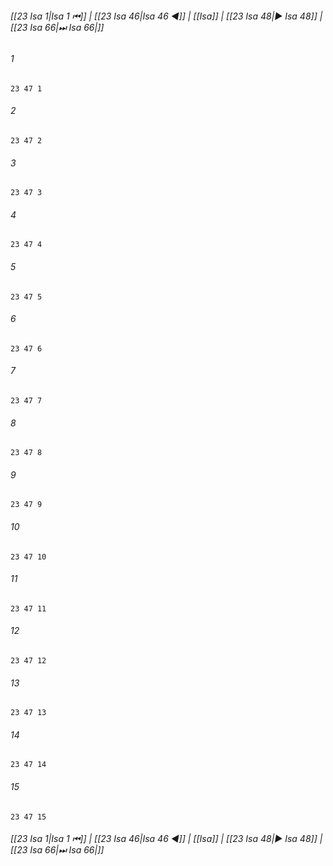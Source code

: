 
###### [[23 Isa 1|Isa 1 ⏮]] | [[23 Isa 46|Isa 46 ◀]] | [[Isa]] | [[23 Isa 48|▶ Isa 48]] | [[23 Isa 66|⏭ Isa 66|]]

###### 1
``` verse
23 47 1 
```
###### 2
``` verse
23 47 2 
```
###### 3
``` verse
23 47 3 
```
###### 4
``` verse
23 47 4 
```
###### 5
``` verse
23 47 5 
```
###### 6
``` verse
23 47 6 
```
###### 7
``` verse
23 47 7 
```
###### 8
``` verse
23 47 8 
```
###### 9
``` verse
23 47 9 
```
###### 10
``` verse
23 47 10 
```
###### 11
``` verse
23 47 11 
```
###### 12
``` verse
23 47 12 
```
###### 13
``` verse
23 47 13 
```
###### 14
``` verse
23 47 14 
```
###### 15
``` verse
23 47 15 
```

###### [[23 Isa 1|Isa 1 ⏮]] | [[23 Isa 46|Isa 46 ◀]] | [[Isa]] | [[23 Isa 48|▶ Isa 48]] | [[23 Isa 66|⏭ Isa 66|]]

